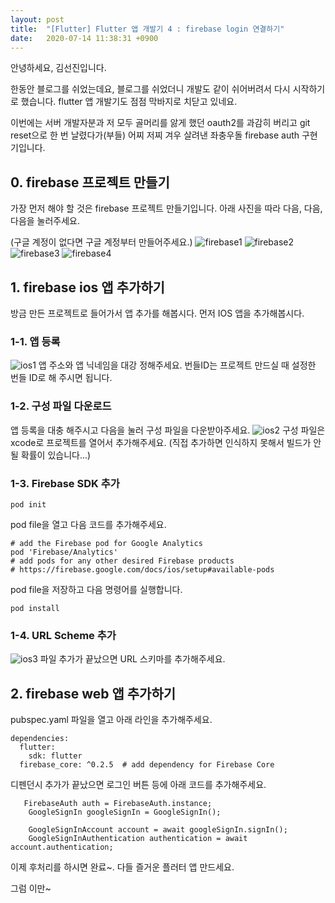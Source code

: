```yaml
---
layout: post
title:  "[Flutter] Flutter 앱 개발기 4 : firebase login 연결하기"
date:   2020-07-14 11:38:31 +0900
---
```


안녕하세요, 김선진입니다.

한동안 블로그를 쉬었는데요,
블로그를 쉬었더니 개발도 같이 쉬어버려서 다시 시작하기로 했습니다.
flutter 앱 개발기도 점점 막바지로 치닫고 있네요.

이번에는 서버 개발자분과 저 모두 골머리를 앓게 했던 oauth2를 과감히 버리고
git reset으로 한 번 날렸다가(부들) 어찌 저찌 겨우 살려낸 좌충우돌
firebase auth 구현기입니다.


## 0. firebase 프로젝트 만들기
가장 먼저 해야 할 것은 firebase 프로젝트 만들기입니다.
아래 사진을 따라 다음, 다음, 다음을 눌러주세요.

(구글 계정이 없다면 구글 계정부터 만들어주세요.)
![firebase1](../../../img/posts/20201714-firebase1.png)
![firebase2](../../../img/posts/20200714-firebase2.png)
![firebase3](../../../img/posts/20200714-firebase3.png)
![firebase4](../../../img/posts/20200714-firebase4.png)


## 1. firebase ios 앱 추가하기
방금 만든 프로젝트로 들어가서 앱 추가를 해봅시다.
먼저 IOS 앱을 추가해봅시다.

### 1-1. 앱 등록
![ios1](../../../img/posts/20200714-ios1.png)
앱 주소와 앱 닉네임을 대강 정해주세요.
번들ID는 프로젝트 만드실 때 설정한 번들 ID로 해 주시면 됩니다.

### 1-2. 구성 파일 다운로드
앱 등록을 대충 해주시고 다음을 눌러 구성 파일을 다운받아주세요.
![ios2](../../../img/posts/20200714-ios2.png)
구성 파일은 xcode로 프로젝트를 열어서 추가해주세요.
(직접 추가하면 인식하지 못해서 빌드가 안 될 확률이 있습니다...)

### 1-3. Firebase SDK 추가
```
pod init
```
pod file을 열고 다음 코드를 추가해주세요.
```
# add the Firebase pod for Google Analytics
pod 'Firebase/Analytics'
# add pods for any other desired Firebase products
# https://firebase.google.com/docs/ios/setup#available-pods
```
pod file을 저장하고 다음 명령어를 실행합니다.
```
pod install
```

### 1-4. URL Scheme 추가
![ios3](../../../img/posts/20200714-ios3.png)
파일 추가가 끝났으면 URL 스키마를 추가해주세요.

## 2. firebase web 앱 추가하기
pubspec.yaml 파일을 열고 아래 라인을 추가해주세요.
```
dependencies:
  flutter:
    sdk: flutter
  firebase_core: ^0.2.5  # add dependency for Firebase Core
```

디펜던시 추가가 끝났으면 로그인 버튼 등에 아래 코드를 추가해주세요.

```
   FirebaseAuth auth = FirebaseAuth.instance;
    GoogleSignIn googleSignIn = GoogleSignIn();

    GoogleSignInAccount account = await googleSignIn.signIn();
    GoogleSignInAuthentication authentication = await account.authentication;
```

이제 후처리를 하시면 완료~.
다들 즐거운 플러터 앱 만드세요.

그럼 이만~
